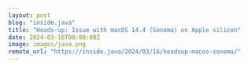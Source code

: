 ```yaml
---
layout: post
blog: "inside.java"
title: "Heads-up: Issue with macOS 14.4 (Sonoma) on Apple silicon"
date: 2024-03-16T00:00:00Z
image: images/java.png
remote_url: "https://inside.java/2024/03/16/headsup-macos-sonoma/"
---
```

